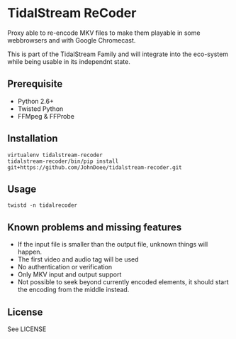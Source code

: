 TidalStream ReCoder
=====================

Proxy able to re-encode MKV files to make them playable in some webbrowsers and with Google Chromecast.

This is part of the TidalStream Family and will integrate into the eco-system while
being usable in its independnt state.


Prerequisite
------------

* Python 2.6+
* Twisted Python
* FFMpeg & FFProbe

Installation
------------

    virtualenv tidalstream-recoder
    tidalstream-recoder/bin/pip install git+https://github.com/JohnDoee/tidalstream-recoder.git


Usage
-----

    twistd -n tidalrecoder

Known problems and missing features
-----------------------------------

* If the input file is smaller than the output file, unknown things will happen.
* The first video and audio tag will be used
* No authentication or verification
* Only MKV input and output support
* Not possible to seek beyond currently encoded elements, it should start the encoding from the middle instead.



License
--------
See LICENSE
